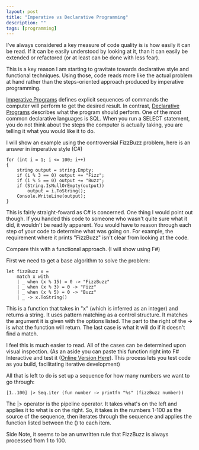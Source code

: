 ```yaml
---
layout: post
title: "Imperative vs Declarative Programming"
description: ""
tags: [programming]
---
```

I've always considered a key measure of code quality is is how easily it can be read. If it can be easily understood by looking at it, than it can easily be extended or refactored (or at least can be done with less fear).  

This is a key reason I am starting to gravitate towards declarative style and functional techniques. Using those, code reads more like the actual problem at hand rather than the steps-oriented approach produced by imperative programming.

[Imperative Programs](http://en.wikipedia.org/wiki/Imperative_programming) defines explicit sequences of commands the computer will perform to get the desired result.  In contrast, [Declarative Programs](http://en.wikipedia.org/wiki/Declarative_programming) describes what the program should perform.  One of the most common declarative languages is SQL.  When you run a SELECT statement, you do not think about the steps the computer is actually taking, you are telling it what you would like it to do.

I will show an example using the controversial FizzBuzz problem, here is an answer in imperative style (C#)

	for (int i = 1; i <= 100; i++)
	{
		string output = string.Empty;
		if (i % 3 == 0) output += "Fizz";
		if (i % 5 == 0) output += "Buzz";
		if (String.IsNullOrEmpty(output)) 
			output = i.ToString();
		Console.WriteLine(output);
	}

This is fairly straight-foward as C# is concerned. One thing I would point out though. If you handed this code to someone who wasn't quite sure what it did, it wouldn't be readily apparent. You would have to reason through each step of your code to determine what was going on. For example, the requirement where it prints "FizzBuzz" isn't clear from looking at the code.


Compare this with a functional approach. (I will show using F#)

First we need to get a base algorithm to solve the problem:

    let fizzBuzz x =
        match x with
        | _ when (x % 15) = 0 -> "FizzBuzz"
        | _ when (x % 3) = 0 -> "Fizz"
        | _ when (x % 5) = 0 -> "Buzz"
        | _ -> x.ToString()

This is a function that takes in "x" (which is inferred as an integer) and returns a string. It uses pattern matching as a control structure. It matches the argument it is given with the options listed.  The part to the right of the -> is what the function will return.  The last case is what it will do if it doesn't find a match. 

I feel this is much easier to read. All of the cases can be determined upon visual inspection. (As an aside you can paste this function right into F# Interactive and test it ([Online Version Here](http://www.tryfsharp.org/Tutorials.aspx)). This process lets you test code as you build, facilitating iterative development)

All that is left to do is set up a sequence for how many numbers we want to go through:

    [1..100] |> Seq.iter (fun number -> printfn "%s" (fizzBuzz number))

The |> operator is the pipeline operator. It takes what's on the left and applies it to what is on the right. So, it takes in the numbers 1-100 as the source of the sequence, then iterates through the sequence and applies the function listed between the () to each item.

Side Note, it seems to be an unwritten rule that FizzBuzz is always processed from 1 to 100.